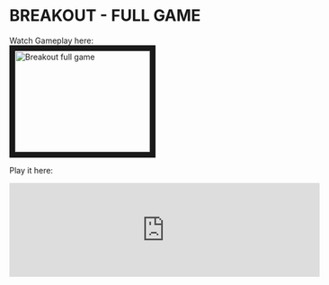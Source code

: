 # BREAKOUT - FULL GAME

Watch Gameplay here:\
<a href="http://www.youtube.com/watch?feature=player_embedded&v=PShwZ4hC3FY
" target="_blank"><img src="http://img.youtube.com/vi/PShwZ4hC3FY/0.jpg" 
alt="Breakout full game" width="240" height="180" border="10" /></a>

Play it here:
<iframe frameborder="0" src="https://itch.io/embed/517733" width="552" height="167"></iframe>
